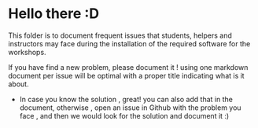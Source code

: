 # Hello there :D

This folder is to document frequent issues that students, helpers and instructors may face during the installation of the required software for the workshops.

If you have find a new problem, please document it ! using one markdown document per issue will be optimal with a proper title indicating what is it about.

- In case you know the solution , great! you can also add that in the document, otherwise , open an issue in Github with the problem you face , and then we would 
look for the solution and document it :) 
